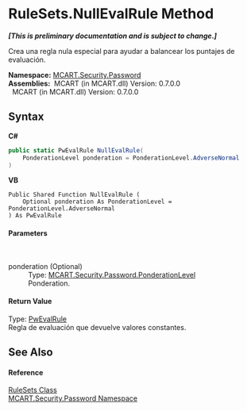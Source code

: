 # RuleSets.NullEvalRule Method 
 _**\[This is preliminary documentation and is subject to change.\]**_

Crea una regla nula especial para ayudar a balancear los puntajes de evaluación.

**Namespace:**&nbsp;<a href="dbbe708a-6e0a-d3f8-20a0-94d530d6d526">MCART.Security.Password</a><br />**Assemblies:**&nbsp;&nbsp;MCART (in MCART.dll) Version: 0.7.0.0<br />&nbsp;&nbsp;MCART (in MCART.dll) Version: 0.7.0.0<br />

## Syntax

**C#**<br />
``` C#
public static PwEvalRule NullEvalRule(
	PonderationLevel ponderation = PonderationLevel.AdverseNormal
)
```

**VB**<br />
``` VB
Public Shared Function NullEvalRule ( 
	Optional ponderation As PonderationLevel = PonderationLevel.AdverseNormal
) As PwEvalRule
```


#### Parameters
&nbsp;<dl><dt>ponderation (Optional)</dt><dd>Type: <a href="ce318a63-6b3d-2810-363f-809772c2773d">MCART.Security.Password.PonderationLevel</a><br />Ponderation.</dd></dl>

#### Return Value
Type: <a href="948e40e2-3627-ef3a-b8d7-9dab91b199f0">PwEvalRule</a><br />Regla de evaluación que devuelve valores constantes.

## See Also


#### Reference
<a href="12d592b5-8142-9905-8192-00037f77a515">RuleSets Class</a><br /><a href="dbbe708a-6e0a-d3f8-20a0-94d530d6d526">MCART.Security.Password Namespace</a><br />
